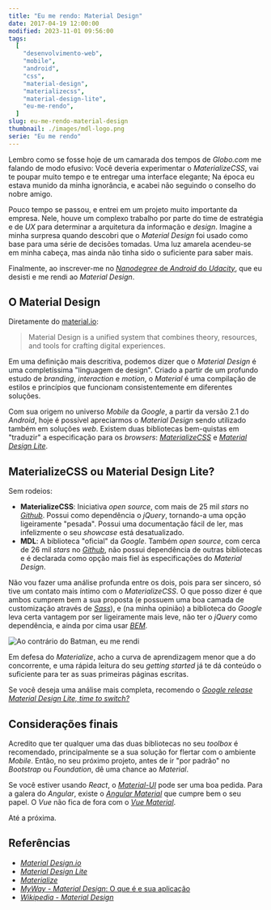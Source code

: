 ```yaml
---
title: "Eu me rendo: Material Design"
date: 2017-04-19 12:00:00
modified: 2023-11-01 09:56:00
tags:
  [
    "desenvolvimento-web",
    "mobile",
    "android",
    "css",
    "material-design",
    "materializecss",
    "material-design-lite",
    "eu-me-rendo",
  ]
slug: eu-me-rendo-material-design
thumbnail: ./images/mdl-logo.png
serie: "Eu me rendo"
---
```


Lembro como se fosse hoje de um camarada dos tempos de _Globo.com_ me falando de
modo efusivo: Você deveria experimentar o _MaterializeCSS_, vai te poupar muito
tempo e te entregar uma interface elegante; Na época eu estava munido da minha
ignorância, e acabei não seguindo o conselho do nobre amigo.

Pouco tempo se passou, e entrei em um projeto muito importante da empresa. Nele,
houve um complexo trabalho por parte do time de estratégia e de _UX_ para determinar
a arquitetura da informação e _design_. Imagine a minha surpresa quando descobri que o
_Material Design_ foi usado como base para uma série de decisões tomadas. Uma luz amarela
acendeu-se em minha cabeça, mas ainda não tinha sido o suficiente para saber mais.

Finalmente, ao inscrever-me no [_Nanodegree_ de _Android_ do _Udacity_](https://br.udacity.com/course/android-basics-nanodegree-by-google--nd803/ "Android Basics"),
que eu desisti e me rendi ao _Material Design_.

## O Material Design

Diretamente do [material.io](http://material.io "Visite o site oficial"):

> Material Design is a unified system that combines theory, resources, and tools for crafting digital experiences.

Em uma definição mais descritiva, podemos dizer que o _Material Design_ é
uma completíssima "linguagem de design". Criado a partir de um profundo estudo de
_branding_, _interaction_ e _motion_, o _Material_ é uma compilação de estilos
e princípios que funcionam consistentemente em diferentes soluções.

Com sua origem no universo _Mobile_ da _Google_, a partir da versão 2.1 do
_Android_, hoje é possível apreciarmos o _Material Design_ sendo utilizado
também em soluções _web_. Existem duas bibliotecas bem-quistas em "traduzir"
a especificação para os _browsers_: [_MaterializeCSS_](http://materializecss.com/ "Leia mais sobre o Materialize")
e [_Material Design Lite_](https://getmdl.io/index.html "Leia mais sobre o MDL").

## MaterializeCSS ou Material Design Lite?

Sem rodeios:

- **MaterializeCSS**: Iniciativa _open source_, com mais de 25 mil _stars_ no
  [_Github_](https://github.com/dogfalo/materialize/ "Veja o repositório"). Possui como dependência o _jQuery_,
  tornando-a uma opção ligeiramente "pesada". Possui uma documentação fácil de ler, mas
  infelizmente o seu _showcase_ está desatualizado.
- **MDL**: A biblioteca "oficial" da _Google_. Também _open source_, com cerca de 26 mil _stars_ no
  [_Github_](https://github.com/google/material-design-lite), não possui dependência de outras bibliotecas e é
  declarada como opção mais fiel às especificações do _Material Design_.

Não vou fazer uma análise profunda entre os dois, pois para ser sincero, só tive
um contato mais íntimo com o _MaterializeCSS_. O que posso dizer é que ambos
cumprem bem a sua proposta (e possuem uma boa camada de customização através de [_Sass_](/tag/sass.html "Leia mais sobre Sass")),
e (na minha opinião) a biblioteca do _Google_ leva certa vantagem por ser ligeiramente
mais leve, não ter o _jQuery_ como dependência, e ainda por cima usar
[_BEM_](http://getbem.com/ "Saiba o que é o BEM e como ele pode te ajudar a escrever CSS").

![Ao contrário do Batman, eu me rendi](/media/batman-fear-face.jpg "Ao contrário do Batman, eu me rendi")

Em defesa do _Materialize_, acho a curva de aprendizagem menor que a do concorrente,
e uma rápida leitura do seu _getting started_ já te dá conteúdo o suficiente para ter
as suas primeiras páginas escritas.

Se você deseja uma análise mais completa, recomendo o [_Google release Material Design Lite, time to switch?_](https://andreapaiola.name/2015-07-materialize-css-vs-material-design-lite/)

## Considerações finais

Acredito que ter qualquer uma das duas bibliotecas no seu _toolbox_ é recomendado, principalmente
se a sua solução for flertar com o ambiente _Mobile_. Então, no seu próximo projeto, antes
de ir "por padrão" no _Bootstrap_ ou _Foundation_, dê uma chance ao _Material_.

Se você estiver usando _React_, o [_Material-UI_](http://www.material-ui.com/) pode
ser uma boa pedida. Para a galera do _Angular_, existe o [_Angular Material_](https://material.angular.io/)
que cumpre bem o seu papel. O _Vue_ não fica de fora com o [_Vue Material_](https://vuematerial.github.io/).

Até a próxima.

## Referências

- [_Material Design.io_](https://material.io/)
- [_Material Design Lite_](https://getmdl.io/)
- [_Materialize_](http://materializecss.com/)
- [_MyWay_ - _Material Design_: O que é e sua aplicação](https://www.myway.com.br/material-design-o-que-e-e-sua-aplicacao/)
- [_Wikipedia_ - _Material Design_](https://pt.wikipedia.org/wiki/Material_Design)
